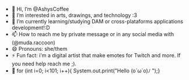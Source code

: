 - 👋 Hi, I’m @AshysCoffee
- 👀 I’m interested in arts, drawings, and technology :3
- 🌱 I’m currently learning/studying DAM or cross-plataforms applications development!:D 
- 📫 How to reach me by private message or in any social media with (@muda.raccoon)
- 😄 Pronouns: she/them
- ⚡ Fun fact: i'm a digital artist that make emotes for Twitch and more. If you need help reach me ;).
- 🍋 for (int i=0; i<101; i++){ System.out.print("Hello (o´ω`o)ﾉ ");} 
<!---
AshysCoffee/AshysCoffee is a ✨ special ✨ repository because its `README.md` (this file) appears on your GitHub profile.
You can click the Preview link to take a look at your changes.
--->

